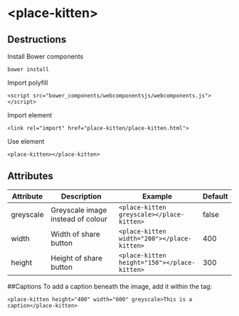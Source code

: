 &lt;place-kitten&gt;
===

Destructions
---------------

Install Bower components
```
bower install
```

Import polyfill
```
<script src="bower_components/webcomponentsjs/webcomponents.js"></script>
```

Import element
```
<link rel="import" href="place-kitten/place-kitten.html">
```

Use element
```
<place-kitten></place-kitten>
```

Attributes
---------------

| Attribute  | Description | Example  | Default  |
|---|---|---|---|
| greyscale  | Greyscale image instead of colour | ```<place-kitten greyscale></place-kitten>``` | false |
|  width | Width of share button | ```<place-kitten width="200"></place-kitten>``` | 400 |
|  height | Height of share button | ```<place-kitten height="150"></place-kitten>``` | 300 |

##Captions
To add a caption beneath the image, add it within the tag:
```
<place-kitten height="400" width="600" greyscale>This is a caption</place-kitten>
```  
